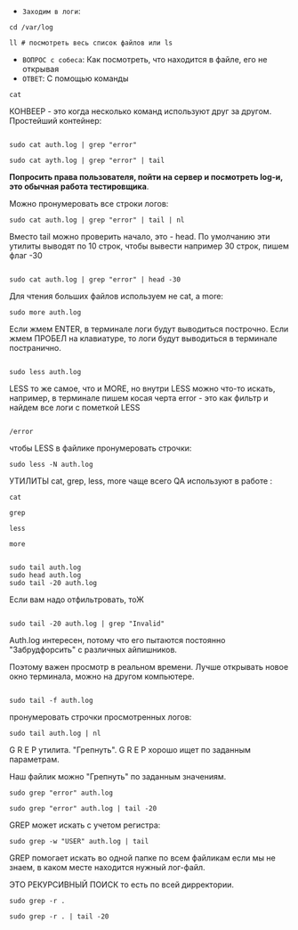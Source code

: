 - `Заходим в логи`:
```
cd /var/log

ll # посмотреть весь список файлов или ls

```
- `ВОПРОС с собеса`: Как посмотреть, что находится в файле,
его не открывая
- `ОТВЕТ`: С помощью команды 
```
cat
```
КОНВЕЕР - это когда несколько команд используют друг за другом. Простейший контейнер:

```

sudo cat auth.log | grep "error"

```
```
sudo cat ayth.log | grep "error" | tail

```
**Попросить права пользователя, пойти на сервер и посмотреть log-и, это обычная работа тестировщика**.

Можно пронумеровать все строки логов:
```
sudo cat auth.log | grep "error" | tail | nl

```
Вместо tail можно проверить начало, это - head. По умолчанию эти утилиты выводят по 10 строк, чтобы вывести например 30 строк, 
пишем флаг -30

```

sudo cat auth.log | grep "error" | head -30

```
Для чтения больших файлов используем не cat, a more:

```
sudo more auth.log
```
Если жмем ENTER, в терминале логи будут выводиться построчно. 
Если жмем ПРОБЕЛ на клавиатуре, то логи будут выводиться в терминале постранично.

```

sudo less auth.log

```
LESS то же самое, что и MORE, но внутри LESS можно что-то искать, 
например, в терминале пишем косая черта error - это как фильтр и найдем все логи с пометкой LESS

```

/error

```
чтобы LESS в файлике пронумеровать строчки:
```
sudo less -N auth.log

```

УТИЛИТЫ  cat, grep, less, more чаще всего QA используют в работе :

```
cat
```
```
grep
```
```
less
```
```
more
```
```

sudo tail auth.log
sudo head auth.log
sudo tail -20 auth.log

```
Если вам надо отфильтровать, тоЖ

```

sudo tail -20 auth.log | grep "Invalid"

```

Auth.log интересен, потому что его пытаются постоянно "Забрудфорсить" с различных айпишников.

Поэтому важен просмотр в реальном времени. Лучше открывать новое окно терминала, можно на другом компьютере.

```

sudo tail -f auth.log

```
пронумеровать строчки просмотренных логов:

```
sudo tail auth.log | nl

```
G R E P утилита. "Грепнуть". G R E P хорошо ищет по заданным параметрам.

Наш файлик можно "Грепнуть" по заданным значениям.

```
sudo grep "error" auth.log

sudo grep "error" auth.log | tail -20

```

GREP может искать с учетом регистра:

```
sudo grep -w "USER" auth.log | tail
```

GREP помогает искать во одной папке по всем файликам если мы не знаем, в каком месте находится нужный лог-файл. 

ЭТО РЕКУРСИВНЫЙ ПОИСК то есть по всей дирректории.

```
sudo grep -r .

sudo grep -r . | tail -20

```


